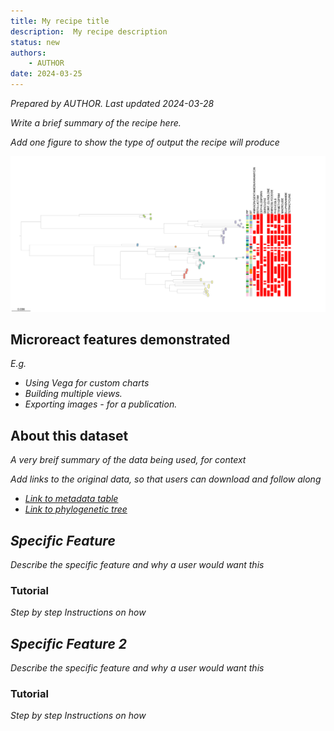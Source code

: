 ```yaml
---
title: My recipe title
description:  My recipe description
status: new
authors:
    - AUTHOR
date: 2024-03-25
---
```

*Prepared by AUTHOR. Last updated 2024-03-28*

*Write a brief summary of the recipe here.*

*Add one figure to show the type of output the recipe will produce* 

![Tree output from Microreact](./example-tree.png)

## Microreact features demonstrated

*E.g.*

* *Using Vega for custom charts* 
* *Building multiple views.*
* *Exporting images - for a publication.*


## About this dataset 

*A very breif summary of the data being used, for context*

*Add links to the original data, so that users can download and follow along*
* *[Link to metadata table](#)*
* *[Link to phylogenetic tree](#)*

## *Specific Feature*

*Describe the specific feature and why a user would want this*

### Tutorial

*Step by step Instructions on how*

## *Specific Feature 2*

*Describe the specific feature and why a user would want this*

### Tutorial

*Step by step Instructions on how*

